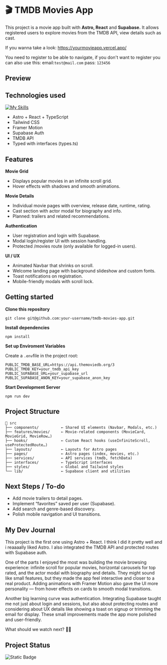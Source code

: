 
# 🎬 TMDB Movies App

This project is a movie app built with **Astro, React** and **Supabase.**
It allows registered users to explore movies from the TMDB API, view details such as cast.

If you wanna take a look: https://yourmovieapp.vercel.app/

You need to register to be able to navigate, if you don't want to register you can also use this: 
email:`test@mail.com`
pass: `123456`

## Preview

## Technologies used
[![My Skills](https://skillicons.dev/icons?i=vite,html,css,tailwind,astro,ts,react,supabase,figma,vscode,git,github)](https://skillicons.dev)

- Astro + React + TypeScript
- Tailwind CSS
- Framer Motion
- Supabase Auth
- TMDB API
- Typed with interfaces (types.ts)

## Features

**Movie Grid**

- Displays popular movies in an infinite scroll grid.
- Hover effects with shadows and smooth animations.

**Movie Details**

- Individual movie pages with overview, release date, runtime, rating.
- Cast section with actor modal for biography and info.
- Planned: trailers and related recommendations.

**Authentication**

- User registration and login with Supabase.
- Modal login/register UI with session handling.
- Protected /movies route (only available for logged-in users).

**UI / UX**

- Animated Navbar that shrinks on scroll.
- Welcome landing page with background slideshow and custom fonts.
- Toast notifications on registration.
- Mobile-friendly modals with scroll lock.

## Getting started

**Clone this repository**

```
git clone git@github.com:your-username/tmdb-movies-app.git
```

**Install dependencies**

```
npm install
```

**Set up Enviroment Variables**

Create a `.env`file in the project root:
```
PUBLIC_TMDB_BASE_URL=https://api.themoviedb.org/3
PUBLIC_TMDB_KEY=your_tmdb_api_key
PUBLIC_SUPABASE_URL=your_supabase_url
PUBLIC_SUPABASE_ANON_KEY=your_supabase_anon_key
````

**Start Development Server**

```
npm run dev
```

## Project Structure
```
📁 src
├── components/          ← Shared UI elements (Navbar, Modals, etc.)
├── features/movies/     ← Movie-related components (MovieCard, MovieGrid, MovieRow…)
├── hooks/               ← Custom React hooks (useInfiniteScroll, useProtectedRoute…)
├── layouts/             ← Layouts for Astro pages
├── pages/               ← Astro pages (index, movies, etc.)
├── services/            ← API services (tmdb, fetchData)
├── interfaces/          ← TypeScript interfaces
├── styles/              ← Global and Tailwind styles
└── lib/                 ← Supabase client and utilities
```

## Next Steps / To-do

- Add movie trailers to detail pages.
- Implement “favorites” saved per user (Supabase).
- Add search and genre-based discovery.
- Polish mobile navigation and UI transitions.

## My Dev Journal

This project is the first one using Astro + React. I think I did it pretty well and i reaaaally liked Astro. I also integrated the TMDB API and protected routes with Supabase auth.

One of the parts I enjoyed the most was building the movie browsing experience: infinite scroll for popular movies, horizontal carousels for top rated, and the actor modal with biography and details. They might sound like small features, but they made the app feel interactive and closer to a real product. Adding animations with Framer Motion also gave the UI more personality — from hover effects on cards to smooth modal transitions.

Another big learning curve was authentication. Integrating Supabase taught me not just about login and sessions, but also about protecting routes and considering about UX details like showing a toast on signup or trimming the email for display. These small improvements made the app more polished and user-friendly.

What should we watch next? 👀🍿

## Project Status
![Static Badge](https://img.shields.io/badge/Status-Completed-green?style=flat)
